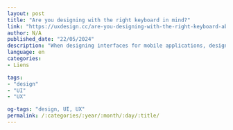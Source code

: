 ```yaml
---
layout: post
title: "Are you designing with the right keyboard in mind?"
link: "https://uxdesign.cc/are-you-designing-with-the-right-keyboard-ab2f02df42b6"
author: N/A
published_date: "22/05/2024"
description: "When designing interfaces for mobile applications, designers often leave keyboards “out of the picture.” However, this is quite an interesting topic, as the correct (use of the keyboard) keyboard use is what any user expects from an interface."
language: en
categories:
- Liens

tags:
- "design"
- "UI"
- "UX"

og-tags: "design, UI, UX"
permalink: /:categories/:year/:month/:day/:title/
---
```

